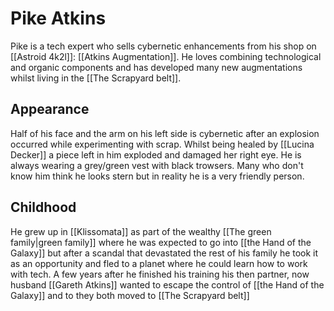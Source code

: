 # Pike Atkins

Pike is a tech expert who sells cybernetic enhancements from his shop on [[Astroid 4k2l]]: [[Atkins Augmentation]]. He loves combining technological and organic components and has developed many new augmentations whilst living in the [[The Scrapyard belt]].

## Appearance

Half of his face and the arm on his left side is cybernetic after an explosion occurred while experimenting with scrap. Whilst being healed by [[Lucina Decker]] a piece left in him exploded and damaged her right eye. He is always wearing a grey/green vest with black trowsers. Many who don't know him think he looks stern but in reality he is a very friendly person.

## Childhood

He grew up in [[Klissomata]] as part of the wealthy [[The green family|green family]] where he was expected to go into [[the Hand of the Galaxy]] but after a scandal that devastated the rest of his family he took it as an opportunity and fled to a planet where he could learn how to work with tech. A few years after he finished his training his then partner, now husband [[Gareth Atkins]] wanted to escape the control of [[the Hand of the Galaxy]] and to they both moved to [[The Scrapyard belt]]
